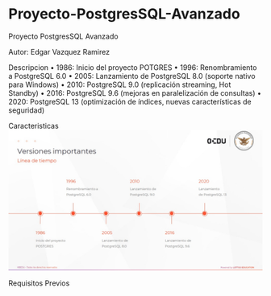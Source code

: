 # Proyecto-PostgresSQL-Avanzado
Proyecto PostgresSQL Avanzado

Autor: Edgar Vazquez Ramirez


Descripcion 
• 1986: Inicio del proyecto POTGRES
• 1996: Renombramiento a PostgreSQL 6.0
• 2005: Lanzamiento de PostgreSQL 8.0 (soporte nativo para Windows)
• 2010: PostgreSQL 9.0 (replicación streaming, Hot Standby)
• 2016: PostgreSQL 9.6 (mejoras en paralelización de consultas)
• 2020: PostgreSQL 13 (optimización de índices, nuevas características de seguridad)

Caracteristicas
![img](./imagenes/Tiempo.jpg)

Requisitos Previos

